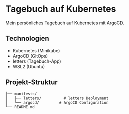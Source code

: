 # Tagebuch auf Kubernetes

Mein persönliches Tagebuch auf Kubernetes mit ArgoCD.

## Technologien
- Kubernetes (Minikube)
- ArgoCD (GitOps)
- letters (Tagebuch-App)
- WSL2 (Ubuntu)

## Projekt-Struktur
```
├── manifests/
│   ├── letters/          # letters Deployment
│   └── argocd/         # ArgoCD Configuration
└── README.md
```
